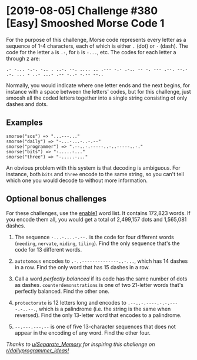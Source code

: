 # [2019-08-05] Challenge #380 [Easy] Smooshed Morse Code 1

For the purpose of this challenge, Morse code represents every letter as a sequence of 1-4 characters, each of which is either `.` (dot) or `-` (dash). The code for the letter `a` is `.-`, for `b` is `-...`, etc. The codes for each letter a through z are:

```
.- -... -.-. -.. . ..-. --. .... .. .--- -.- .-.. -- -. --- .--. --.- .-. ... - ..- ...- .-- -..- -.-- --..
```

Normally, you would indicate where one letter ends and the next begins, for instance with a space between the letters' codes, but for this challenge, just smoosh all the coded letters together into a single string consisting of only dashes and dots.


## Examples

```
smorse("sos") => "...---..."
smorse("daily") => "-...-...-..-.--"
smorse("programmer") => ".--..-.-----..-..-----..-."
smorse("bits") => "-.....-..."
smorse("three") => "-.....-..."
```

An obvious problem with this system is that decoding is ambiguous. For instance, both `bits` and `three` encode to the same string, so you can't tell which one you would decode to without more information.

## Optional bonus challenges

For these challenges, use the [enable1](https://raw.githubusercontent.com/dolph/dictionary/master/enable1.txt) word list. It contains 172,823 words. If you encode them all, you would get a total of 2,499,157 dots and 1,565,081 dashes.

1. The sequence `-...-....-.--.` is the code for four different words (`needing`, `nervate`, `niding`, `tiling`). Find the only sequence that's the code for 13 different words.

2. `autotomous` encodes to `.-..--------------..-...`, which has 14 dashes in a row. Find the only word that has 15 dashes in a row.

3. Call a word _perfectly balanced_ if its code has the same number of dots as dashes. `counterdemonstrations` is one of two 21-letter words that's perfectly balanced. Find the other one.

4. `protectorate` is 12 letters long and encodes to `.--..-.----.-.-.----.-..--.`, which is a palindrome (i.e. the string is the same when reversed). Find the only 13-letter word that encodes to a palindrome.

4. `--.---.---.--` is one of five 13-character sequences that does not appear in the encoding of any word. Find the other four.

_Thanks to [u/Separate_Memory](https://www.reddit.com/u/Separate_Memory/) for inspiring this challenge on [r/dailyprogrammer_ideas!](https://www.reddit.com/r/dailyprogrammer_ideas/)_
